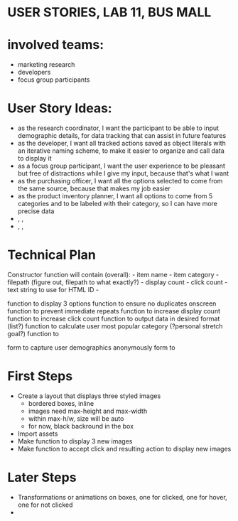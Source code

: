 # USER STORIES, LAB 11, BUS MALL

# involved teams:
- marketing research
- developers
- focus group participants

# User Story Ideas:
- <X> as the research coordinator, <Y> I want the participant to be able to input demographic details, <Z> for data tracking that can assist in future features
- <X> as the developer, <Y> I want all tracked actions saved as object literals with an iterative naming scheme, <Z> to make it easier to organize and call data to display it
- <X> as a focus group participant, <Y> I want the user experience to be pleasant but free of distractions while I give my input, <Z> because that's what I want
- <X> as the purchasing officer, <Y> I want all the options selected to come from the same source, <Z> because that makes my job easier
- <X> as the product inventory planner, <Y> I want all options to come from 5 categories and to be labeled with their category, <Z> so I can have more precise data
- <X> , <Y> , <Z> 
- <X> , <Y> , <Z> 

# Technical Plan
Constructor function will contain (overall):
    - item name
    - item category
    - filepath (figure out, filepath to what exactly?)
    - display count
    - click count
    - text string to use for HTML ID
    - 

function to display 3 options
function to ensure no duplicates onscreen
function to prevent immediate repeats
function to increase display count
function to increase click count
function to output data in desired format (list?)
function to calculate user most popular category (?personal stretch goal?)
function to 

form to capture user demographics anonymously
form to 

# First Steps
- Create a layout that displays three styled images
    - bordered boxes, inline
    - images need max-height and max-width
    - within max-h/w, size will be auto
    - for now, black backround in the box
- Import assets
- Make function to display 3 new images
- Make function to accept click and resulting action to display new images

# Later Steps
- Transformations or animations on boxes, one for clicked, one for hover, one for not clicked
- 


